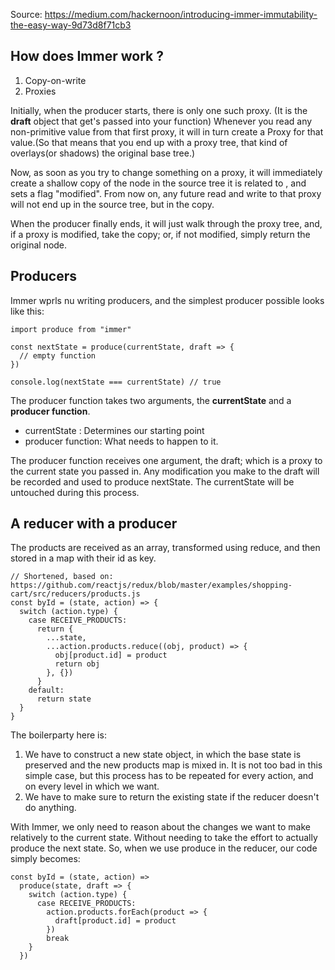Source: https://medium.com/hackernoon/introducing-immer-immutability-the-easy-way-9d73d8f71cb3

## How does Immer work ?
1. Copy-on-write
2. Proxies

Initially, when the producer starts, there is only one such proxy. (It is the __draft__ object that get's passed into your function)
Whenever you read any non-primitive value from that first proxy, it will in turn create a Proxy for that value.(So that means that you end up with a proxy tree, that kind of overlays(or shadows) the original base tree.)

Now, as soon as you try to change something on a proxy, it will immediately create a shallow copy of the node in the source tree it is related to , and sets a flag "modified". From now on, any future read and write to that proxy will not end up in the source tree, but in the copy.

When the producer finally ends, it will just walk through the proxy tree, and, if a proxy is modified, take the copy; or, if not modified, simply return the original node.

## Producers
Immer wprls nu writing producers, and the simplest producer possible looks like this:
````
import produce from "immer"

const nextState = produce(currentState, draft => {
  // empty function
})

console.log(nextState === currentState) // true
````
The producer function takes two arguments, the __currentState__ and a __producer function__.
- currentState : Determines our starting point
- producer function: What needs to happen to it.

The producer function receives one argument, the draft; which is a proxy to the current state you passed in.
Any modification you make to the draft will be recorded and used to produce nextState.
The currentState will be untouched during this process.

## A reducer with a producer
The products are received as an array, transformed using reduce, and then stored in a map with their id as key.
````
// Shortened, based on: https://github.com/reactjs/redux/blob/master/examples/shopping-cart/src/reducers/products.js
const byId = (state, action) => {
  switch (action.type) {
    case RECEIVE_PRODUCTS:
      return {
        ...state,
        ...action.products.reduce((obj, product) => {
          obj[product.id] = product
          return obj
        }, {})
      }
    default:      
      return state
  }
}
````
The boilerparty here is:
1. We have to construct a new state object, in which the base state is preserved and the new products map is mixed in. It is not too bad in this simple case, but this process has to be repeated for every action, and on every level in which we want.
2. We have to make sure to return the existing state if the reducer doesn't do anything.

With Immer, we only need to reason about the changes we want to make relatively to the current state. Without needing to take the effort to actually produce the next state. So, when we use produce in the reducer, our code simply becomes:
````
const byId = (state, action) =>
  produce(state, draft => {
    switch (action.type) {
      case RECEIVE_PRODUCTS:
        action.products.forEach(product => {
          draft[product.id] = product
        })
        break
    }
  })
````
